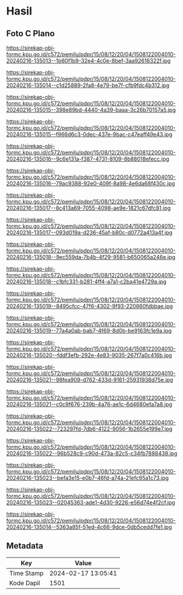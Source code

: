 # Hasil

## Foto C Plano

https://sirekap-obj-formc.kpu.go.id/c572/pemilu/pdpr/15/08/12/20/04/1508122004010-20240216-135013--1b60f1b9-32e4-4c0e-8bef-3aa92616322f.jpg

https://sirekap-obj-formc.kpu.go.id/c572/pemilu/pdpr/15/08/12/20/04/1508122004010-20240216-135014--c1d25889-2fa8-4e79-be7f-cfb9fdc4b312.jpg

https://sirekap-obj-formc.kpu.go.id/c572/pemilu/pdpr/15/08/12/20/04/1508122004010-20240216-135015--398e89bd-4440-4a39-baaa-3c26b70157a5.jpg

https://sirekap-obj-formc.kpu.go.id/c572/pemilu/pdpr/15/08/12/20/04/1508122004010-20240216-135015--f966d6c3-0dec-437e-9bac-c47eaff49e43.jpg

https://sirekap-obj-formc.kpu.go.id/c572/pemilu/pdpr/15/08/12/20/04/1508122004010-20240216-135016--9c6e131a-f387-4731-8109-8b88018efecc.jpg

https://sirekap-obj-formc.kpu.go.id/c572/pemilu/pdpr/15/08/12/20/04/1508122004010-20240216-135016--79ac9388-92e0-409f-8a98-4e6da68f430c.jpg

https://sirekap-obj-formc.kpu.go.id/c572/pemilu/pdpr/15/08/12/20/04/1508122004010-20240216-135017--8c413a69-7055-4098-ae9e-1821c67dfc81.jpg

https://sirekap-obj-formc.kpu.go.id/c572/pemilu/pdpr/15/08/12/20/04/1508122004010-20240216-135017--093d019a-d236-45af-b80c-d0772a413a4f.jpg

https://sirekap-obj-formc.kpu.go.id/c572/pemilu/pdpr/15/08/12/20/04/1508122004010-20240216-135018--9ec559da-7b4b-4f29-9581-b650065a246e.jpg

https://sirekap-obj-formc.kpu.go.id/c572/pemilu/pdpr/15/08/12/20/04/1508122004010-20240216-135018--c1bfc331-b281-4ff4-a7a1-c2ba41e4729a.jpg

https://sirekap-obj-formc.kpu.go.id/c572/pemilu/pdpr/15/08/12/20/04/1508122004010-20240216-135019--8495cfcc-47f6-4302-9f93-220660fdbbae.jpg

https://sirekap-obj-formc.kpu.go.id/c572/pemilu/pdpr/15/08/12/20/04/1508122004010-20240216-135019--77a4a0ab-bab7-4f69-8d0b-be9163fc1e9a.jpg

https://sirekap-obj-formc.kpu.go.id/c572/pemilu/pdpr/15/08/12/20/04/1508122004010-20240216-135020--fddf3efb-292e-4e83-9035-267f7a0c416b.jpg

https://sirekap-obj-formc.kpu.go.id/c572/pemilu/pdpr/15/08/12/20/04/1508122004010-20240216-135021--98fea909-d762-433d-9161-25931938d75e.jpg

https://sirekap-obj-formc.kpu.go.id/c572/pemilu/pdpr/15/08/12/20/04/1508122004010-20240216-135021--c0c9f676-239b-4a76-ae1c-6d4680efa7a8.jpg

https://sirekap-obj-formc.kpu.go.id/c572/pemilu/pdpr/15/08/12/20/04/1508122004010-20240216-135022--723297fd-7db6-4122-9056-1b2655e199e7.jpg

https://sirekap-obj-formc.kpu.go.id/c572/pemilu/pdpr/15/08/12/20/04/1508122004010-20240216-135022--96b528c9-c90d-473a-82c5-c34fb7888438.jpg

https://sirekap-obj-formc.kpu.go.id/c572/pemilu/pdpr/15/08/12/20/04/1508122004010-20240216-135023--befa3e15-e0b7-46fd-a74a-21efc95a1c73.jpg

https://sirekap-obj-formc.kpu.go.id/c572/pemilu/pdpr/15/08/12/20/04/1508122004010-20240216-135023--02045363-ade1-4d30-9226-e56d74e4f2cf.jpg

https://sirekap-obj-formc.kpu.go.id/c572/pemilu/pdpr/15/08/12/20/04/1508122004010-20240216-135014--5363a85f-51ed-4c66-9dce-0db5cedd7fe1.jpg


## Metadata

| Key        | Value               |
| ---------- | ------------------- |
| Time Stamp | 2024-02-17 13:05:41 |
| Kode Dapil | 1501                |



